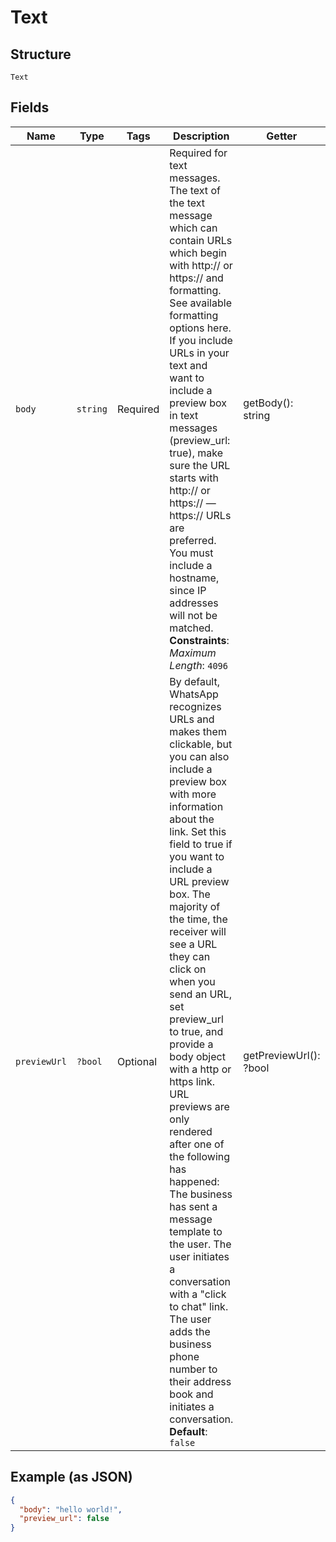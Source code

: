 
# Text

## Structure

`Text`

## Fields

| Name | Type | Tags | Description | Getter | Setter |
|  --- | --- | --- | --- | --- | --- |
| `body` | `string` | Required | Required for text messages. The text of the text message which can contain URLs which begin with http:// or https:// and formatting. See available formatting options here. If you include URLs in your text and want to include a preview box in text messages (preview_url: true), make sure the URL starts with http:// or https:// —https:// URLs are preferred. You must include a hostname, since IP addresses will not be matched.<br>**Constraints**: *Maximum Length*: `4096` | getBody(): string | setBody(string body): void |
| `previewUrl` | `?bool` | Optional | By default, WhatsApp recognizes URLs and makes them clickable, but you can also include a preview box with more information about the link. Set this field to true if you want to include a URL preview box. The majority of the time, the receiver will see a URL they can click on when you send an URL, set preview_url to true, and provide a body object with a http or https link. URL previews are only rendered after one of the following has happened: The business has sent a message template to the user. The user initiates a conversation with a "click to chat" link. The user adds the business phone number to their address book and initiates a conversation.<br>**Default**: `false` | getPreviewUrl(): ?bool | setPreviewUrl(?bool previewUrl): void |

## Example (as JSON)

```json
{
  "body": "hello world!",
  "preview_url": false
}
```


